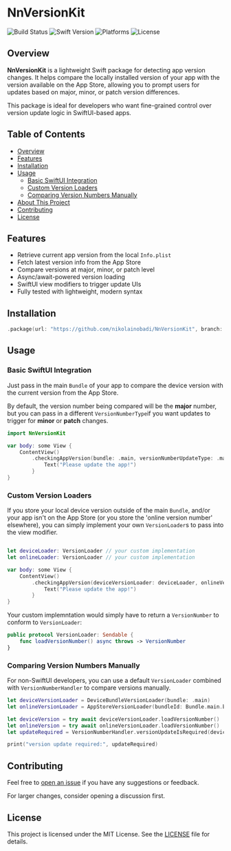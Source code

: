 # NnVersionKit

![Build Status](https://github.com/nikolainobadi/NnVersionKit/actions/workflows/ci.yml/badge.svg)
![Swift Version](https://badgen.net/badge/swift/6.0%2B/purple)
![Platforms](https://img.shields.io/badge/platforms-iOS%2017%2B%20%7C%20macOS%2014%2B-blue)
![License](https://img.shields.io/badge/license-MIT-lightgrey)

## Overview

**NnVersionKit** is a lightweight Swift package for detecting app version changes. It helps compare the locally installed version of your app with the version available on the App Store, allowing you to prompt users for updates based on major, minor, or patch version differences.

This package is ideal for developers who want fine-grained control over version update logic in SwiftUI-based apps.

## Table of Contents

- [Overview](#overview)
- [Features](#features)
- [Installation](#installation)
- [Usage](#usage)
  - [Basic SwiftUI Integration](#basic-swiftui-integration)
  - [Custom Version Loaders](#custom-version-loaders)
  - [Comparing Version Numbers Manually](#comparing-version-numbers-manually)
- [About This Project](#about-this-project)
- [Contributing](#contributing)
- [License](#license)

## Features

- Retrieve current app version from the local `Info.plist`
- Fetch latest version info from the App Store
- Compare versions at major, minor, or patch level
- Async/await-powered version loading
- SwiftUI view modifiers to trigger update UIs
- Fully tested with lightweight, modern syntax

## Installation

```swift
.package(url: "https://github.com/nikolainobadi/NnVersionKit", branch: "main")
```

## Usage

### Basic SwiftUI Integration
Just pass in the main `Bundle` of your app to compare the device version with the current version from the App Store.

By default, the version number being compared will be the **major** number, but you can pass in a different `VersionNumberType`if you want updates to trigger for **minor** or **patch** changes.
```swift
import NnVersionKit

var body: some View {
    ContentView()
        .checkingAppVersion(bundle: .main, versionNumberUpdateType: .major) { 
            Text("Please update the app!")
        }
}
```

### Custom Version Loaders
If you store your local device version outside of the main `Bundle`, and/or your app isn't on the App Store (or you store the 'online version number' elsewhere), you can simply implement your own `VersionLoader`s to pass into the view modifier.

```swift

let deviceLoader: VersionLoader // your custom implementation
let onlineLoader: VersionLoader // your custom implementation

var body: some View {
    ContentView()
        .checkingAppVersion(deviceVersionLoader: deviceLoader, onlineVersionLoader: onlineLoader) {
            Text("Please update the app!")
        }
}
```
Your custom implemntation would simply have to return a `VersionNumber` to conform to `VersionLoader`:

```swift
public protocol VersionLoader: Sendable {
    func loadVersionNumber() async throws -> VersionNumber
}
```

### Comparing Version Numbers Manually
For non-SwiftUI developers, you can use a default `VersionLoader` combined with `VersionNumberHandler` to compare versions manually.

```swift
let deviceVersionLoader = DeviceBundleVersionLoader(bundle: .main)
let onlineVersionLoader = AppStoreVersionLoader(bundleId: Bundle.main.bundleIdentifier)

let deviceVersion = try await deviceVersionLoader.loadVersionNumber()
let onlineVersion = try await onlineVersionLoader.loadVersionNumber()
let updateRequired = VersionNumberHandler.versionUpdateIsRequired(deviceVersion: deviceVersion, onlineVersion: onlineVersion)

print("version update required:", updateRequired)
```

## Contributing

Feel free to [open an issue](https://github.com/nikolainobadi/NnVersionKit/issues) if you have any suggestions or feedback.

For larger changes, consider opening a discussion first.

## License

This project is licensed under the MIT License. See the [LICENSE](LICENSE) file for details.
